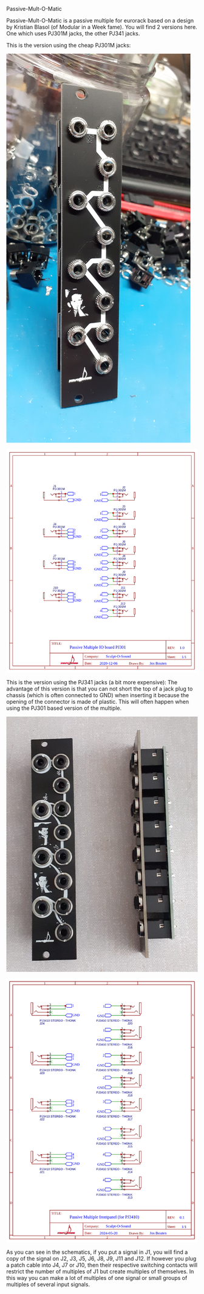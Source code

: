 Passive-Mult-O-Matic

Passive-Mult-O-Matic is a passive multiple for eurorack based on a design by Kristian Blasol (of Modular in a Week fame). You will find 2 versions here. One which uses PJ301M jacks, the other PJ341 jacks.

This is the version using the cheap PJ301M jacks:

![PJ301M_3_pin img](PJ301M_3_pin/pics/20201222_145256.jpg)

![PJ301M_3_pin img](Schematic_Passive-Mult-O-Matic_PJ301.png)

This is the version using the PJ341 jacks (a bit more expensive):
The advantage of this version is that you can not short the top of a jack plug to chassis (which is often connected to GND) when inserting it because the opening of the connector is made of plastic. This will often happen when using the PJ301 based version of the multiple.

![PJ341_4pin img](PJ341_4_pin/pics/20240701_175353.jpg)

![PJ341_4_pin img](Schematic_Passive-Mult-O-Matic_PJ341.png)

As you can see in the schematics, if you put a signal in J1, you will find a copy of the signal on J2, J3, J5, J6, J8, J9, J11 and J12. If however you plug a patch cable into J4, J7 or J10, then their respective switching contacts will restrict the number of multiples of J1 but create multiples of themselves. In this way you can make a lot of multiples of one signal or small groups of multiples of several input signals.
